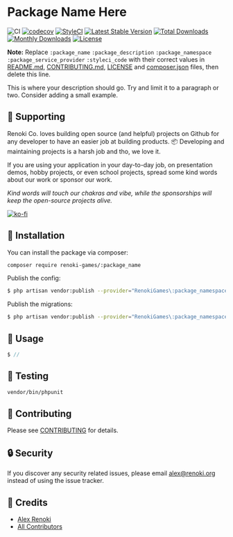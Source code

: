 Package Name Here
===================================

![CI](https://github.com/renoki-games/:package_name/workflows/CI/badge.svg?branch=master)
[![codecov](https://codecov.io/gh/renoki-games/:package_name/branch/master/graph/badge.svg)](https://codecov.io/gh/renoki-games/:package_name/branch/master)
[![StyleCI](https://github.styleci.io/repos/:styleci_code/shield?branch=master)](https://github.styleci.io/repos/:styleci_code)
[![Latest Stable Version](https://poser.pugx.org/renoki-games/:package_name/v/stable)](https://packagist.org/packages/renoki-games/:package_name)
[![Total Downloads](https://poser.pugx.org/renoki-games/:package_name/downloads)](https://packagist.org/packages/renoki-games/:package_name)
[![Monthly Downloads](https://poser.pugx.org/renoki-games/:package_name/d/monthly)](https://packagist.org/packages/renoki-games/:package_name)
[![License](https://poser.pugx.org/renoki-games/:package_name/license)](https://packagist.org/packages/renoki-games/:package_name)

**Note:** Replace  ```:package_name``` ```:package_description``` ```:package_namespace``` ```:package_service_provider``` ```:styleci_code``` with their correct values in [README.md](README.md), [CONTRIBUTING.md](CONTRIBUTING.md), [LICENSE](LICENSE) and [composer.json](composer.json) files, then delete this line.

This is where your description should go. Try and limit it to a paragraph or two. Consider adding a small example.

## 🤝 Supporting

Renoki Co. loves building open source (and helpful) projects on Github for any developer to have an easier job at building products. 📦 Developing and maintaining projects is a harsh job and tho, we love it.

If you are using your application in your day-to-day job, on presentation demos, hobby projects, or even school projects, spread some kind words about our work or sponsor our work.

_Kind words will touch our chakras and vibe, while the sponsorships will keep the open-source projects alive._

[![ko-fi](https://www.ko-fi.com/img/githubbutton_sm.svg)](https://ko-fi.com/R6R42U8CL)

## 🚀 Installation

You can install the package via composer:

```bash
composer require renoki-games/:package_name
```

Publish the config:

```bash
$ php artisan vendor:publish --provider="RenokiGames\:package_namespace\:package_service_provider" --tag="config"
```

Publish the migrations:

```bash
$ php artisan vendor:publish --provider="RenokiGames\:package_namespace\:package_service_provider" --tag="migrations"
```

## 🙌 Usage

```php
$ //
```

## 🐛 Testing

``` bash
vendor/bin/phpunit
```

## 🤝 Contributing

Please see [CONTRIBUTING](CONTRIBUTING.md) for details.

## 🔒  Security

If you discover any security related issues, please email alex@renoki.org instead of using the issue tracker.

## 🎉 Credits

- [Alex Renoki](https://github.com/rennokki)
- [All Contributors](../../contributors)

